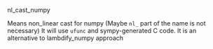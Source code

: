 nl_cast_numpy

Means non_linear cast for numpy (Maybe `nl_` part of the name is not necessary)
It will use `ufunc` and sympy-generated C code.
It is an alternative to lambdify_numpy approach
